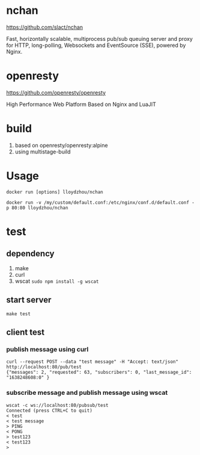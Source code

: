 # nchan

https://github.com/slact/nchan

Fast, horizontally scalable, multiprocess pub/sub queuing server and proxy for HTTP, long-polling, Websockets and EventSource (SSE), powered by Nginx.

# openresty

https://github.com/openresty/openresty

High Performance Web Platform Based on Nginx and LuaJIT 

# build
1. based on openresty/openresty:alpine
2. using multistage-build

# Usage

```
docker run [options] lloydzhou/nchan

docker run -v /my/custom/default.conf:/etc/nginx/conf.d/default.conf -p 80:80 lloydzhou/nchan

```

# test

## dependency
1. make
2. curl
3. wscat `sudo npm install -g wscat`

## start server
```
make test
```
## client test

### publish message using curl
```
curl --request POST --data "test message" -H "Accept: text/json" http://localhost:80/pub/test
{"messages": 2, "requested": 63, "subscribers": 0, "last_message_id": "1638248608:0" }
```
### subscribe message and publish message using wscat
```
wscat -c ws://localhost:80/pubsub/test
Connected (press CTRL+C to quit)
< test
< test message
> PING
< PONG
> test123
< test123
> 

```

